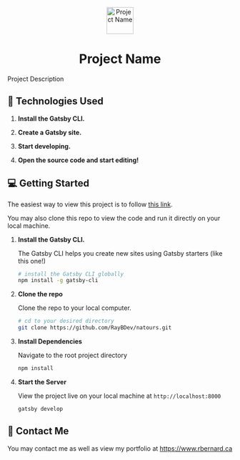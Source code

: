 <p align="center">
    <img alt="Project Name" src="https://www.gatsbyjs.org/monogram.svg" width="60" />
</p>
<h1 align="center">
  Project Name
</h1>

Project Description

## :bookmark_tabs: Technologies Used

1.  **Install the Gatsby CLI.**

2)  **Create a Gatsby site.**

3.  **Start developing.**

4)  **Open the source code and start editing!**

## :computer: Getting Started

The easiest way to view this project is to follow [this link](https://raybdev.github.io/natours/).

You may also clone this repo to view the code and run it directly on your local machine.

1.  **Install the Gatsby CLI.**

    The Gatsby CLI helps you create new sites using Gatsby starters (like this one!)

    ```sh
    # install the Gatsby CLI globally
    npm install -g gatsby-cli
    ```

2.  **Clone the repo**

    Clone the repo to your local computer.

    ```sh
    # cd to your desired directory
    git clone https://github.com/RayBDev/natours.git
    ```

3.  **Install Dependencies**

    Navigate to the root project directory

    ```sh
    npm install
    ```

4.  **Start the Server**

    View the project live on your local machine at `http://localhost:8000`

    ```sh
    gatsby develop
    ```

## :email: Contact Me

You may contact me as well as view my portfolio at <https://www.rbernard.ca>
